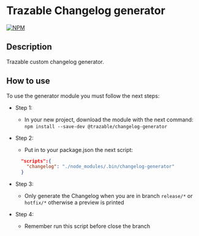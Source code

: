 # Trazable Changelog generator

[![NPM](https://img.shields.io/badge/NPM-red)](https://www.npmjs.com/)

## Description

Trazable custom changelog generator.

## How to use

To use the generator module you must follow the next steps:

- Step 1:
  - In your new project, download the module with the next command:
  `npm install --save-dev @trazable/changelog-generator`

- Step 2:
  - Put in to your package.json the next script:

  ```json
    "scripts":{
      "changelog": "./node_modules/.bin/changelog-generator"
    }
  ```

- Step 3:
  - Only generate the Changelog when you are in branch `release/*` or `hotfix/*` otherwise a preview is printed

- Step 4:
  - Remember run this script before close the branch
